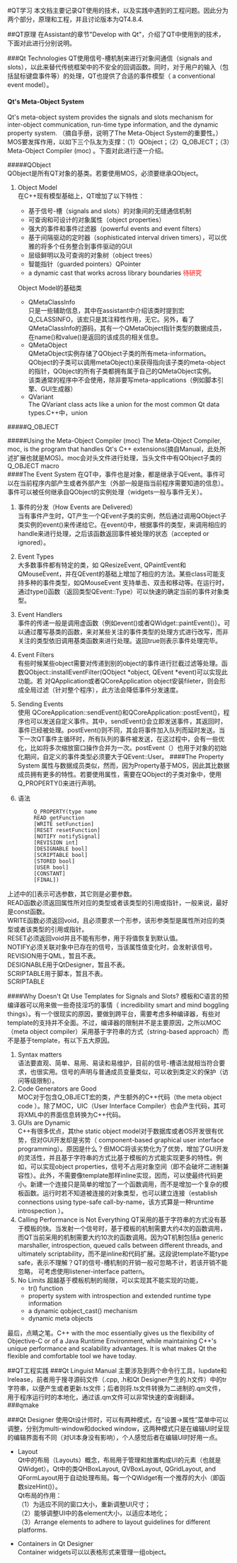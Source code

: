 #QT学习
本文档主要记录QT使用的技术，以及实践中遇到的工程问题。因此分为两个部分，原理和工程，并且讨论版本为QT4.8.4.

##QT原理
在Assistant的章节"Develop with Qt"，介绍了QT中使用到的技术，下面对此进行分别说明。

###Qt Technologies
QT使用信号-槽机制来进行对象间通信（signals and slots），以此来替代传统框架中的不安全的回调函数。同时，对于用户的输入（包括鼠标键盘事件等）的处理，QT也提供了合适的事件模型（ a conventional event model）。

#### **Qt's Meta-Object System**  

Qt's meta-object system provides the signals and slots mechanism for inter-object communication, run-time type information, and the dynamic property system.  （摘自手册，说明了The Meta-Object System的重要性。）  
MOS要发挥作用，以如下三个队友为支撑：（1）QObject；（2）Q_OBJECT；（3）Meta-Object Compiler (moc) 。下面对此进行逐一介绍。
	
#####QObject  
QObject是所有QT对象的基类。若要使用MOS，必须要继承QObject。

1. Object Model  
	在C++现有模型基础上，QT增加了以下特性：
	* 基于信号-槽（signals and slots）的对象间的无缝通信机制  
	* 可查询和可设计的对象属性（object properties）
	* 强大的事件和事件过滤器（powerful events and event filters）
	* 基于间隔驱动的定时器（sophisticated interval driven timers），可以优雅的将多个任务整合到事件驱动的GUI
	* 层级鲜明以及可查询的对象树（object trees）
	* 智能指针（guarded pointers）QPointer
	* a dynamic cast that works across library boundaries<font color='red'> 待研究</font>
	
	Object Model的基础类  
	* QMetaClassInfo  
		只是一些辅助信息，其中在assistant中介绍该类时提到宏Q_CLASSINFO，该宏只是其注释性作用，无它。另外，看了QMetaClassInfo的源码，其有一个QMetaObject指针类型的数据成员，在name()和value()是返回的该成员的相关信息。
	* QMetaObject  
		QMetaObject实例存储了QObject子类的所有meta-information。QObject的子类可以调用metaObject()来获得指向该子类的meta-object的指针，QObject的所有子类都拥有属于自己的QMetaObject实例。  
		该类通常的程序中不会使用，除非要写meta-applications（例如脚本引擎、GUI生成器）
	* QVariant  
		The QVariant class acts like a union for the most common Qt data types.C++中，union  	

		
	
#####Q_OBJECT


#####Using the Meta-Object Compiler (moc)
The Meta-Object Compiler, moc, is the program that handles Qt's C++ extensions(摘自Manual，此处所述扩展也就是MOS)。moc会对头文件进行处理，当头文件中有QObject子类的Q_OBJECT macro	
####The Event System
在QT中，事件也是对象，都是继承于QEvent。事件可以在当前程序内部产生或者外部产生（外部一般是指当前程序需要知道的信息）。事件可以被任何继承自QObject的实例处理（widgets一般与事件无关）。 
 
1. 事件的分发（How Events are Delivered）  
	当有事件产生时，QT产生一个QEvent子类的实例，然后通过调用QObject子类实例的event()来传递给它。在event()中，根据事件的类型，来调用相应的handle来进行处理，之后该函数返回事件被处理的状态（accepted or ignored）。
2. Event Types  
	大多数事件都有特定的类，如 QResizeEvent, QPaintEvent和QMouseEvent，并在QEvent的基础上增加了相应的方法。某些class可能支持多种的事件类型，如QMouseEvent 支持单击、双击和移动等。在运行时，通过type()函数（返回类型QEvent::Type）可以快速的确定当前的事件对象类型。
3. Event Handlers  
	事件的传递一般是调用虚函数（例如event()或者QWidget::paintEvent()）。可以通过覆写基类的函数，来对某些关注的事件类型的处理方式进行改写，而非关注的类型依旧调用基类函数来进行处理。返回true则表示事件处理完毕。
4. Event Filters  
	有些时候某些object需要对传递到别的object的事件进行拦截过滤等处理。函数QObject::installEventFilter(QObject *object, QEvent *event)可以实现此功能。若 对QApplication或者QCoreApplication object安装fileter，则会形成全局过滤（针对整个程序），此方法会降低事件分发速度。
5. Sending Events  
	使用 QCoreApplication::sendEvent()和QCoreApplication::postEvent()，程序也可以发送自定义事件。其中，sendEvent()会立即发送事件，其返回时，事件已经被处理。postEvent()则不同，其会将事件加入队列而延时发送。当下一次QT事件主循环时，所有队列的事件被发送，在这过程中，会有一些优化，比如将多次缩放窗口操作合并为一次。postEvent（）也用于对象的初始化期间，自定义的事件类型必须要大于QEvent::User。
####The Property System
属性与数据成员类似，然而，因为Property基于MOS，因此其比数据成员拥有更多的特性。若要使用属性，需要在QObject的子类对象中，使用Q_PROPERTY()来进行声明。  
1. 语法  

			Q_PROPERTY(type name  
            READ getFunction  
            [WRITE setFunction]  
            [RESET resetFunction]  
            [NOTIFY notifySignal]  
            [REVISION int]  
            [DESIGNABLE bool]  
            [SCRIPTABLE bool]  
            [STORED bool]  
            [USER bool]  
            [CONSTANT]  
            [FINAL])  
上述中的[]表示可选参数，其它则是必要参数。  
READ函数必须返回属性所对应的类型或者该类型的引用或指针，一般来说，最好是const函数。  
WRITE函数必须返回void，且必须要求一个形参，该形参类型是属性所对应的类型或者该类型的引用或指针。  
RESET必须返回void并且不能有形参，用于将值恢复到默认值。  
NOTIFY必须关联对象中已存在的信号，当该属性值变化时，会发射该信号。  
REVISION用于QML，暂且不表。  
DESIGNABLE用于QtDesigner，暂且不表。  
SCRIPTABLE用于脚本，暂且不表。  
SCRIPTABLE

 

####Why Doesn't Qt Use Templates for Signals and Slots?
模板和C语言的预编译器可以用来做一些奇技淫巧的事情（ incredibility smart and mind boggling things）。有一个很现实的原因，要做到跨平台，需要考虑多种编译器，有些对template的支持并不全面。不过，编译器的限制并不是主要原因，之所以MOC（meta object compiler）采用基于字符串的方式（string-based approach）而不是基于template，有以下五大原因。  

1. Syntax matters  
	语法要直观、简单、易用、易读和易维护，目前的信号-槽语法就相当符合要求，也很实用。信号的声明与普通成员变量类似，可以收到类定义的保护（访问等级限制）。 
2. Code Generators are Good  
	MOC对于包含Q_OBJECT宏的类，产生额外的C++代码（the meta object code ）。除了MOC，UIC（User Interface Compiler）也会产生代码，其可将XML中的界面信息转换为C++代码。
3. GUIs are Dynamic  
    C++有很多优点，其the static object model对于数据库或者OS开发很有优势，但对GUI开发却是劣势（ component-based graphical user interface programming）。原因是什么？但MOC将该劣势化为了优势，增加了GUI开发的灵活性，并且基于字符串的方式比基于模板的方式能实现更多的特性。例如，可以实现object properties，信号不占用对象空间（即不会破坏二进制兼容性）。此外，不需要像template那样inline实现，因而，可以使最终代码更小。新建一个连接只是简单的增加了一个函数调用，而不是增加一个复杂的模板函数。运行时若不知道被连接的对象类型，也可以建立连接（establish connections using type-safe call-by-name，该方式算是一种runtime introspection ）。
4. Calling Performance is Not Everything
	QT采用的基于字符串的方式没有基于模板的快。当发射一个信号时，基于模板的机制需要大约4次的函数调用，而QT当前采用的机制需要大约10次的函数调用。因为QT机制包括a generic marshaller, introspection, queued calls between different threads, and ultimately scriptability，而不是inline和代码扩展。这段说template不能type safe，表示不理解？QT的信号-槽机制的开销一般可忽略不计，若该开销不能忽略， 可考虑使用listener-interface pattern。
5. No Limits
	超越基于模板机制的局限，可以实现其不能实现的功能，
	* tr() function
	* property system with introspection and extended runtime type information
	* a dynamic qobject_cast<T>() mechanism
	* dynamic meta objects

最后，点睛之笔。C++ with the moc essentially gives us the flexibility of Objective-C or of a Java Runtime Environment, while maintaining C++'s unique performance and scalability advantages. It is what makes Qt the flexible and comfortable tool we have today.

##QT工程实践
###Qt Linguist Manual
主要涉及到两个命令行工具，lupdate和lrelease，前者用于搜寻源码文件（.cpp, .h和Qt Designer产生的.h文件）中的tr字符串，以便产生或者更新.ts文件；后者则将.ts文件转换为二进制的.qm文件，用于程序运行时的本地化，通过该.qm文件可以非常快速的查询翻译。
###qmake

###Qt Designer
使用Qt设计师时，可以有两种模式，在“设置->属性”菜单中可以调整，分别为multi-window和docked window，这两种模式只是在编辑UI时呈现的编辑界面有不同（对UI本身没有影响），个人感觉后者在编辑UI时好用一点。
  
* Layout  
Qt中的布局（Layouts）概念，布局用于管理和放置构成UI的元素（也就是QWidget）。Qt中的类QHBoxLayout, QVBoxLayout, QGridLayout, and QFormLayout用于自动处理布局。每一个QWidget有一个推荐的大小（即函数sizeHint()）。  
Qt布局的作用：  
（1）为适应不同的窗口大小，重新调整UI尺寸；  
（2）能够调整UI中的各element大小，以适应本地化；  
（3）Arrange elements to adhere to layout guidelines for different platforms.  

* Containers in Qt Designer   
	Container widgets可以以表格形式来管理一组object。
